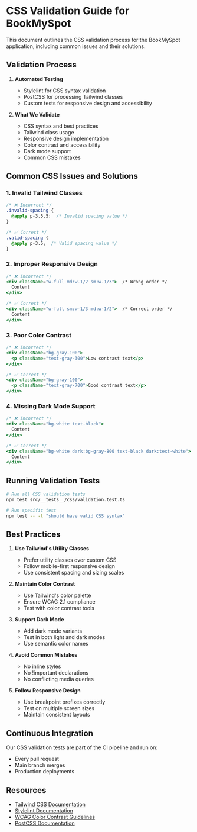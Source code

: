# CSS Validation Guide for BookMySpot

This document outlines the CSS validation process for the BookMySpot application, including common issues and their solutions.

## Validation Process

1. **Automated Testing**
   - Stylelint for CSS syntax validation
   - PostCSS for processing Tailwind classes
   - Custom tests for responsive design and accessibility

2. **What We Validate**
   - CSS syntax and best practices
   - Tailwind class usage
   - Responsive design implementation
   - Color contrast and accessibility
   - Dark mode support
   - Common CSS mistakes

## Common CSS Issues and Solutions

### 1. Invalid Tailwind Classes
```css
/* ❌ Incorrect */
.invalid-spacing {
  @apply p-3.5.5;  /* Invalid spacing value */
}

/* ✅ Correct */
.valid-spacing {
  @apply p-3.5;  /* Valid spacing value */
}
```

### 2. Improper Responsive Design
```jsx
/* ❌ Incorrect */
<div className="w-full md:w-1/2 sm:w-1/3">  /* Wrong order */
  Content
</div>

/* ✅ Correct */
<div className="w-full sm:w-1/3 md:w-1/2">  /* Correct order */
  Content
</div>
```

### 3. Poor Color Contrast
```jsx
/* ❌ Incorrect */
<div className="bg-gray-100">
  <p className="text-gray-300">Low contrast text</p>
</div>

/* ✅ Correct */
<div className="bg-gray-100">
  <p className="text-gray-700">Good contrast text</p>
</div>
```

### 4. Missing Dark Mode Support
```jsx
/* ❌ Incorrect */
<div className="bg-white text-black">
  Content
</div>

/* ✅ Correct */
<div className="bg-white dark:bg-gray-800 text-black dark:text-white">
  Content
</div>
```

## Running Validation Tests

```bash
# Run all CSS validation tests
npm test src/__tests__/css/validation.test.ts

# Run specific test
npm test -- -t "should have valid CSS syntax"
```

## Best Practices

1. **Use Tailwind's Utility Classes**
   - Prefer utility classes over custom CSS
   - Follow mobile-first responsive design
   - Use consistent spacing and sizing scales

2. **Maintain Color Contrast**
   - Use Tailwind's color palette
   - Ensure WCAG 2.1 compliance
   - Test with color contrast tools

3. **Support Dark Mode**
   - Add dark mode variants
   - Test in both light and dark modes
   - Use semantic color names

4. **Avoid Common Mistakes**
   - No inline styles
   - No !important declarations
   - No conflicting media queries

5. **Follow Responsive Design**
   - Use breakpoint prefixes correctly
   - Test on multiple screen sizes
   - Maintain consistent layouts

## Continuous Integration

Our CSS validation tests are part of the CI pipeline and run on:
- Every pull request
- Main branch merges
- Production deployments

## Resources

- [Tailwind CSS Documentation](https://tailwindcss.com/docs)
- [Stylelint Documentation](https://stylelint.io/)
- [WCAG Color Contrast Guidelines](https://www.w3.org/WAI/WCAG21/Understanding/contrast-minimum.html)
- [PostCSS Documentation](https://postcss.org/)
